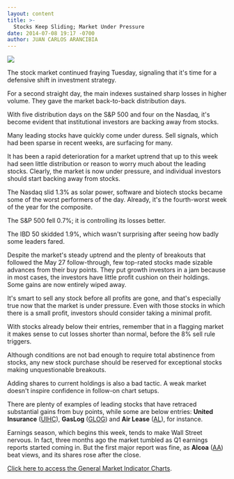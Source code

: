 ```yaml
---
layout: content
title: >-
  Stocks Keep Sliding; Market Under Pressure
date: 2014-07-08 19:17 -0700
author: JUAN CARLOS ARANCIBIA
---
```






![](https://www.investors.com/wp-content/uploads/ibd-migrated-images/MPv_140709_635404302074708773.png)









The stock market continued fraying Tuesday, signaling that it's time for a defensive shift in investment strategy.

  

For a second straight day, the main indexes sustained sharp losses in higher volume. They gave the market back-to-back distribution days.

  

With five distribution days on the S&P 500 and four on the Nasdaq, it's become evident that institutional investors are backing away from stocks.

  

Many leading stocks have quickly come under duress. Sell signals, which had been sparse in recent weeks, are surfacing for many.

  

It has been a rapid deterioration for a market uptrend that up to this week had seen little distribution or reason to worry much about the leading stocks. Clearly, the market is now under pressure, and individual investors should start backing away from stocks.

  

The Nasdaq slid 1.3% as solar power, software and biotech stocks became some of the worst performers of the day. Already, it's the fourth-worst week of the year for the composite.

  

The S&P 500 fell 0.7%; it is controlling its losses better.

  

The IBD 50 skidded 1.9%, which wasn't surprising after seeing how badly some leaders fared.

  

Despite the market's steady uptrend and the plenty of breakouts that followed the May 27 follow-through, few top-rated stocks made sizable advances from their buy points. They put growth investors in a jam because in most cases, the investors have little profit cushion on their holdings. Some gains are now entirely wiped away.

  

It's smart to sell any stock before all profits are gone, and that's especially true now that the market is under pressure. Even with those stocks in which there is a small profit, investors should consider taking a minimal profit.

  

With stocks already below their entries, remember that in a flagging market it makes sense to cut losses shorter than normal, before the 8% sell rule triggers.

  

Although conditions are not bad enough to require total abstinence from stocks, any new stock purchase should be reserved for exceptional stocks making unquestionable breakouts.

  

Adding shares to current holdings is also a bad tactic. A weak market doesn't inspire confidence in follow-on chart setups.

  

There are plenty of examples of leading stocks that have retraced substantial gains from buy points, while some are below entries: **United Insurance** ([UIHC](https://research.investors.com/quote.aspx?symbol=UIHC)), **GasLog** ([GLOG](https://research.investors.com/quote.aspx?symbol=GLOG)) and **Air Lease** ([AL](https://research.investors.com/quote.aspx?symbol=AL)), for instance.

  

Earnings season, which begins this week, tends to make Wall Street nervous. In fact, three months ago the market tumbled as Q1 earnings reports started coming in. But the first major report was fine, as **Alcoa** ([AA](https://research.investors.com/quote.aspx?symbol=AA)) beat views, and its shares rose after the close.

  

[Click here to access the General Market Indicator Charts](https://www.investors.com/pdf/GMI_070914.pdf).




